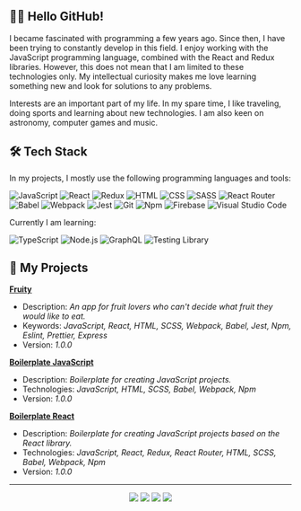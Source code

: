 ## 👋🏻 Hello GitHub!

I became fascinated with programming a few years ago. Since then, I have been trying to constantly develop in this field. I enjoy working with the JavaScript programming language, combined with the React and Redux libraries. However, this does not mean that I am limited to these technologies only. My intellectual curiosity makes me love learning something new and look for solutions to any problems.

Interests are an important part of my life. In my spare time, I like traveling, doing sports and learning about new technologies. I am also keen on astronomy, computer games and music.

## 🛠️ Tech Stack

In my projects, I mostly use the following programming languages and tools:

<img src="https://img.shields.io/badge/JavaScript-F7DF1E?style=flat&logo=javascript&logoColor=white" alt="JavaScript"></a>
<img src="https://img.shields.io/badge/React-61DAFB?style=flat&logo=react&logoColor=white" alt="React"></a>
<img src="https://img.shields.io/badge/Redux-764ABC?style=flat&logo=redux&logoColor=white" alt="Redux"></a>
<img src="https://img.shields.io/badge/HTML-E34F26?style=flat&logo=html5&logoColor=white" alt="HTML"></a>
<img src="https://img.shields.io/badge/CSS-1572B6?style=flat&logo=css3&logoColor=white" alt="CSS"></a>
<img src="https://img.shields.io/badge/SASS-CC6699?style=flat&logo=SASS&logoColor=white" alt="SASS"></a>
<img src="https://img.shields.io/badge/React%20Router-CA4245?logo=react-router&logoColor=white" alt="React Router"></a>
<img src="https://img.shields.io/badge/Babel-F9DC3E?style=flat&logo=babel&logoColor=white" alt="Babel"></a>
<img src="https://img.shields.io/badge/Webpack-8DD6F9?style=flat&logo=webpack&logoColor=white" alt="Webpack"></a>
<img src="https://img.shields.io/badge/Jest-C21325?style=flat&logo=jest&logoColor=white" alt="Jest"></a>
<img src="https://img.shields.io/badge/Git-F05032?style=flat&logo=git&logoColor=white" alt="Git"></a>
<img src="https://img.shields.io/badge/Npm-CB3837?style=flat&logo=npm&logoColor=white" alt="Npm"></a>
<img src="https://img.shields.io/badge/Firebase-FFCA28?style=flat&logo=firebase&logoColor=white" alt="Firebase"></a>
<img src="https://img.shields.io/badge/Visual%20Studio%20Code-007ACC?style=flat&logo=visual%20studio%20code&logoColor=white" alt="Visual Studio Code"></a>

Currently I am learning:

<img src="https://img.shields.io/badge/TypeScript-3178C6?style=flat&logo=typescript&logoColor=white" alt="TypeScript"></a>
<img src="https://img.shields.io/badge/Node.js-339933?style=flat&logo=node.js&logoColor=white" alt="Node.js"></a>
<img src="https://img.shields.io/badge/GraphQL-E10098?style=flat&logo=graphql&logoColor=white" alt="GraphQL"></a>
<img src="https://img.shields.io/badge/Testing%20Library-E33332?style=flat&logo=testinglibrary&logoColor=white" alt="Testing Library"></a>

## 💼 My Projects

<a href="https://github.com/lszymanski7/fruity-app"><b>Fruity</b></a>
- Description: <i>An app for fruit lovers who can't decide what fruit they would like to eat.</i>
- Keywords: <i>JavaScript, React, HTML, SCSS, Webpack, Babel, Jest, Npm, Eslint, Prettier, Express</i>
- Version: <i>1.0.0</i>

<a href="https://github.com/lszymanski7/boilerplate-js"><b>Boilerplate JavaScript</b></a>
- Description: <i>Boilerplate for creating JavaScript projects.</i>
- Technologies: <i>JavaScript, HTML, SCSS, Babel, Webpack, Npm</i>
- Version: <i>1.0.0</i>

<a href="https://github.com/lszymanski7/boilerplate-react"><b>Boilerplate React</b></a>
- Description: <i>Boilerplate for creating JavaScript projects based on the React library.</i>
- Technologies: <i>JavaScript, React, Redux, React Router, HTML, SCSS, Babel, Webpack, Npm</i>
- Version: <i>1.0.0</i>

<!-- <br/>

## 📊 Statistics

<a href="https://github.com/lszymanski7"><img src="https://github-readme-stats.vercel.app/api?username=lszymanski7&theme=default&show_icons=true&custom_title=Activity&include_all_commits=true" alt="GitHub Stats Card"></a>

<a href="https://github.com/lszymanski7"><img src="https://github-readme-stats.vercel.app/api/top-langs/?username=lszymanski7&theme=default&custom_title=Most%20Used%20Languages&card_width=495&langs_count=3" alt="GitHub Most Used Languages Card"></a>

<br/>

## 🏆 Achievements

<a href="https://github.com/lszymanski7"><img src="https://github-profile-trophy.vercel.app/?username=lszymanski7&theme=flat&margin-w=10&no-bg=false" alt="GitHub Profile Trophy Card"></a> -->

---

<p align="center">
  <a href="https://stackoverflow.com/users/18706083"><img src="https://img.shields.io/badge/Stack%20Overflow-F58025?style=flat&logo=stackoverflow&logoColor=white"></a>
  <a href="https://gitlab.com/lszymanski7"><img src="https://img.shields.io/badge/GitLab-8C929D?style=flat&logo=gitlab"></a>
  <a href="https://www.linkedin.com/in/lszymanski7"><img src="https://img.shields.io/badge/LinkedIn-0A66C2?style=flat&logo=linkedin"></a>
  <a href="https://twitter.com/lszymanski7_"><img src="https://img.shields.io/twitter/follow/lszymanski7_?label=Twitter&style=social"></a>
</p>